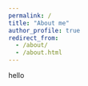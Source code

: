 ```yaml
---
permalink: /
title: "About me"
author_profile: true
redirect_from: 
  - /about/
  - /about.html
---
```


hello
